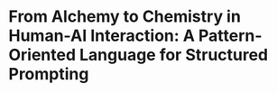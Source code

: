 # From Alchemy to Chemistry in Human-AI Interaction: A Pattern-Oriented Language for Structured Prompting

